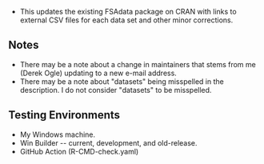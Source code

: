 * This updates the existing FSAdata package on CRAN with links to external CSV files for each data set and other minor corrections.

## Notes
* There may be a note about a change in maintainers that stems from me (Derek Ogle) updating to a new e-mail address.
* There may be a note about "datasets" being misspelled in the description. I do not consider "datasets" to be misspelled.

## Testing Environments
* My Windows machine.
* Win Builder -- current, development, and old-release.
* GitHub Action (R-CMD-check.yaml)